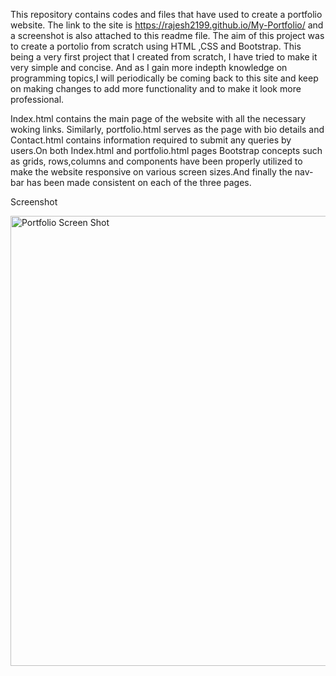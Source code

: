 This repository contains codes and files that have used to create a portfolio website. The link to the site is https://rajesh2199.github.io/My-Portfolio/ and a screenshot is also attached to this readme file.
The aim of this project was to create a portolio from scratch using HTML ,CSS and Bootstrap. This being a very first project that I created from scratch, I have tried to make it very simple and concise. And as I gain more indepth knowledge on programming topics,I will periodically be coming back to this site and keep on making changes to add more functionality and to make it look more professional.

Index.html contains the main page of the website with all the necessary woking links. Similarly, portfolio.html serves as the page with bio details and Contact.html contains information required to submit any queries by users.On both Index.html and portfolio.html pages Bootstrap concepts such as grids, rows,columns and components have been properly utilized to make the website responsive on various screen sizes.And finally the nav-bar has been made consistent on each of the three pages.


Screenshot

<img width="720" alt="Portfolio Screen Shot " src="https://user-images.githubusercontent.com/61152071/83594237-f2893600-a51b-11ea-92d1-9748bbd5b2e2.png">
